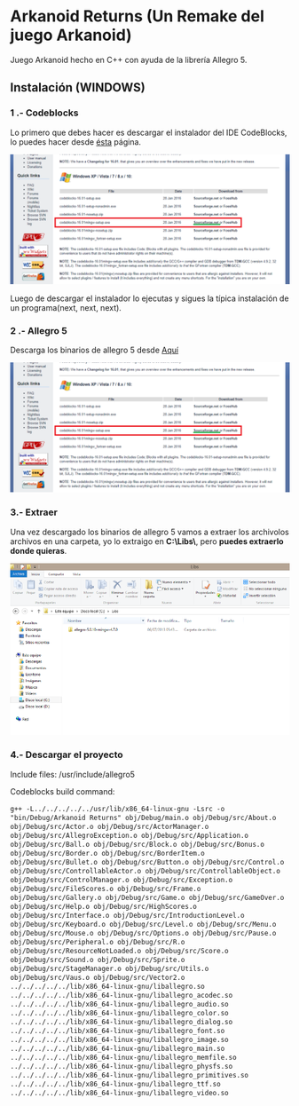 # Arkanoid Returns (Un Remake del juego Arkanoid)

Juego Arkanoid hecho en C++ con ayuda de la librería Allegro 5.

## Instalación (WINDOWS)

### 1 .- Codeblocks

Lo primero que debes hacer es descargar el instalador del IDE CodeBlocks, lo puedes hacer desde [ésta](http://www.codeblocks.org/downloads/26) página.

![Codeblocks](docs/screenshots/1_c_b_install.png)

Luego de descargar el instalador lo ejecutas y sigues la típica instalación de un programa(next, next, next).

### 2 .- Allegro 5

Descarga los binarios de allegro 5 desde [Aquí](https://www.allegro.cc/files/)

![Allegro](docs/screenshots/1_c_b_install.png)

### 3.- Extraer

Una vez descargado los binarios de allegro 5 vamos a extraer los archivolos archivos en una carpeta, yo lo extraigo en **C:\Libs\\**, pero **puedes extraerlo donde quieras**.

![Extraer](docs/screenshots/3_extraer.png)

### 4.- Descargar el proyecto

Include files:
/usr/include/allegro5

Codeblocks build command:

```
g++ -L../../../../../usr/lib/x86_64-linux-gnu -Lsrc -o "bin/Debug/Arkanoid Returns" obj/Debug/main.o obj/Debug/src/About.o obj/Debug/src/Actor.o obj/Debug/src/ActorManager.o obj/Debug/src/AllegroException.o obj/Debug/src/Application.o obj/Debug/src/Ball.o obj/Debug/src/Block.o obj/Debug/src/Bonus.o obj/Debug/src/Border.o obj/Debug/src/BorderItem.o obj/Debug/src/Bullet.o obj/Debug/src/Button.o obj/Debug/src/Control.o obj/Debug/src/ControllableActor.o obj/Debug/src/ControllableObject.o obj/Debug/src/ControlManager.o obj/Debug/src/Exception.o obj/Debug/src/FileScores.o obj/Debug/src/Frame.o obj/Debug/src/Gallery.o obj/Debug/src/Game.o obj/Debug/src/GameOver.o obj/Debug/src/Help.o obj/Debug/src/HighScores.o obj/Debug/src/Interface.o obj/Debug/src/IntroductionLevel.o obj/Debug/src/Keyboard.o obj/Debug/src/Level.o obj/Debug/src/Menu.o obj/Debug/src/Mouse.o obj/Debug/src/Options.o obj/Debug/src/Pause.o obj/Debug/src/Peripheral.o obj/Debug/src/R.o obj/Debug/src/ResourceNotLoaded.o obj/Debug/src/Score.o obj/Debug/src/Sound.o obj/Debug/src/Sprite.o obj/Debug/src/StageManager.o obj/Debug/src/Utils.o obj/Debug/src/Vaus.o obj/Debug/src/Vector2.o   ../../../../../lib/x86_64-linux-gnu/liballegro.so ../../../../../lib/x86_64-linux-gnu/liballegro_acodec.so ../../../../../lib/x86_64-linux-gnu/liballegro_audio.so ../../../../../lib/x86_64-linux-gnu/liballegro_color.so ../../../../../lib/x86_64-linux-gnu/liballegro_dialog.so ../../../../../lib/x86_64-linux-gnu/liballegro_font.so ../../../../../lib/x86_64-linux-gnu/liballegro_image.so ../../../../../lib/x86_64-linux-gnu/liballegro_main.so ../../../../../lib/x86_64-linux-gnu/liballegro_memfile.so ../../../../../lib/x86_64-linux-gnu/liballegro_physfs.so ../../../../../lib/x86_64-linux-gnu/liballegro_primitives.so ../../../../../lib/x86_64-linux-gnu/liballegro_ttf.so ../../../../../lib/x86_64-linux-gnu/liballegro_video.so
```
